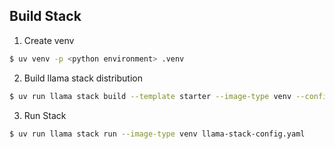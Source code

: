 ## Build Stack

1. Create venv

```bash
$ uv venv -p <python environment> .venv
```

2. Build llama stack distribution

```bash
$ uv run llama stack build --template starter --image-type venv --config llama-stack-config.yaml
```

3. Run Stack

```bash
$ uv run llama stack run --image-type venv llama-stack-config.yaml
```
